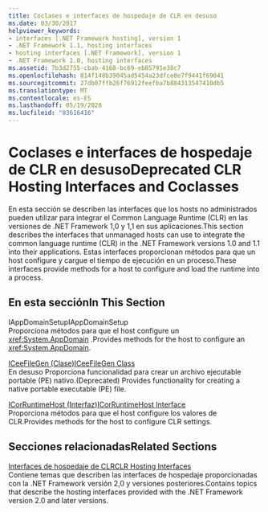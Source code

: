 ```yaml
---
title: Coclases e interfaces de hospedaje de CLR en desuso
ms.date: 03/30/2017
helpviewer_keywords:
- interfaces [.NET Framework hosting], version 1
- .NET Framework 1.1, hosting interfaces
- hosting interfaces [.NET Framework], version 1
- .NET Framework 1.0, hosting interfaces
ms.assetid: 7b3d2755-cbab-4160-bc69-eb85791e38c7
ms.openlocfilehash: 814f148b39045ad5454a23dfce8e7f9441f69041
ms.sourcegitcommit: 27db07ffb26f76912feefba7b884313547410db5
ms.translationtype: MT
ms.contentlocale: es-ES
ms.lasthandoff: 05/19/2020
ms.locfileid: "83616416"
---
```

# <a name="deprecated-clr-hosting-interfaces-and-coclasses"></a><span data-ttu-id="ec2a4-102">Coclases e interfaces de hospedaje de CLR en desuso</span><span class="sxs-lookup"><span data-stu-id="ec2a4-102">Deprecated CLR Hosting Interfaces and Coclasses</span></span>
<span data-ttu-id="ec2a4-103">En esta sección se describen las interfaces que los hosts no administrados pueden utilizar para integrar el Common Language Runtime (CLR) en las versiones de .NET Framework 1,0 y 1,1 en sus aplicaciones.</span><span class="sxs-lookup"><span data-stu-id="ec2a4-103">This section describes the interfaces that unmanaged hosts can use to integrate the common language runtime (CLR) in the .NET Framework versions 1.0 and 1.1 into their applications.</span></span> <span data-ttu-id="ec2a4-104">Estas interfaces proporcionan métodos para que un host configure y cargue el tiempo de ejecución en un proceso.</span><span class="sxs-lookup"><span data-stu-id="ec2a4-104">These interfaces provide methods for a host to configure and load the runtime into a process.</span></span>  
  
## <a name="in-this-section"></a><span data-ttu-id="ec2a4-105">En esta sección</span><span class="sxs-lookup"><span data-stu-id="ec2a4-105">In This Section</span></span>  
 <span data-ttu-id="ec2a4-106">IAppDomainSetup</span><span class="sxs-lookup"><span data-stu-id="ec2a4-106">IAppDomainSetup</span></span>  
 <span data-ttu-id="ec2a4-107">Proporciona métodos para que el host configure un <xref:System.AppDomain> .</span><span class="sxs-lookup"><span data-stu-id="ec2a4-107">Provides methods for the host to configure an <xref:System.AppDomain>.</span></span>  
  
 [<span data-ttu-id="ec2a4-108">ICeeFileGen (Clase)</span><span class="sxs-lookup"><span data-stu-id="ec2a4-108">ICeeFileGen Class</span></span>](iceefilegen-class.md)  
 <span data-ttu-id="ec2a4-109">En desuso Proporciona funcionalidad para crear un archivo ejecutable portable (PE) nativo.</span><span class="sxs-lookup"><span data-stu-id="ec2a4-109">(Deprecated) Provides functionality for creating a native portable executable (PE) file.</span></span>  
  
 [<span data-ttu-id="ec2a4-110">ICorRuntimeHost (Interfaz)</span><span class="sxs-lookup"><span data-stu-id="ec2a4-110">ICorRuntimeHost Interface</span></span>](icorruntimehost-interface.md)  
 <span data-ttu-id="ec2a4-111">Proporciona métodos para que el host configure los valores de CLR.</span><span class="sxs-lookup"><span data-stu-id="ec2a4-111">Provides methods for the host to configure CLR settings.</span></span>  
  
## <a name="related-sections"></a><span data-ttu-id="ec2a4-112">Secciones relacionadas</span><span class="sxs-lookup"><span data-stu-id="ec2a4-112">Related Sections</span></span>  
 [<span data-ttu-id="ec2a4-113">Interfaces de hospedaje de CLR</span><span class="sxs-lookup"><span data-stu-id="ec2a4-113">CLR Hosting Interfaces</span></span>](clr-hosting-interfaces.md)  
 <span data-ttu-id="ec2a4-114">Contiene temas que describen las interfaces de hospedaje proporcionadas con la .NET Framework versión 2,0 y versiones posteriores.</span><span class="sxs-lookup"><span data-stu-id="ec2a4-114">Contains topics that describe the hosting interfaces provided with the .NET Framework version 2.0 and later versions.</span></span>
